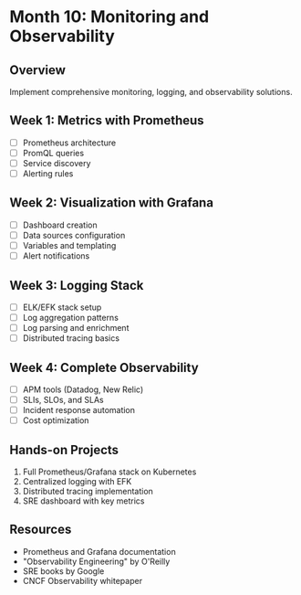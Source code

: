 # Month 10: Monitoring and Observability

## Overview
Implement comprehensive monitoring, logging, and observability solutions.

## Week 1: Metrics with Prometheus
- [ ] Prometheus architecture
- [ ] PromQL queries
- [ ] Service discovery
- [ ] Alerting rules

## Week 2: Visualization with Grafana
- [ ] Dashboard creation
- [ ] Data sources configuration
- [ ] Variables and templating
- [ ] Alert notifications

## Week 3: Logging Stack
- [ ] ELK/EFK stack setup
- [ ] Log aggregation patterns
- [ ] Log parsing and enrichment
- [ ] Distributed tracing basics

## Week 4: Complete Observability
- [ ] APM tools (Datadog, New Relic)
- [ ] SLIs, SLOs, and SLAs
- [ ] Incident response automation
- [ ] Cost optimization

## Hands-on Projects
1. Full Prometheus/Grafana stack on Kubernetes
2. Centralized logging with EFK
3. Distributed tracing implementation
4. SRE dashboard with key metrics

## Resources
- Prometheus and Grafana documentation
- "Observability Engineering" by O'Reilly
- SRE books by Google
- CNCF Observability whitepaper